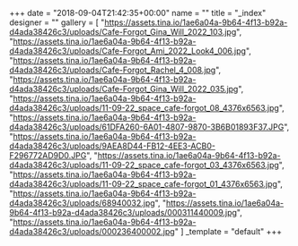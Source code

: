 +++
date = "2018-09-04T21:42:35+00:00"
name = ""
title = "_index"
designer = ""
gallery = [
  "https://assets.tina.io/1ae6a04a-9b64-4f13-b92a-d4ada38426c3/uploads/Cafe-Forgot_Gina_Will_2022_103.jpg",
  "https://assets.tina.io/1ae6a04a-9b64-4f13-b92a-d4ada38426c3/uploads/Cafe-Forgot_Ami_2022_Look4_006.jpg",
  "https://assets.tina.io/1ae6a04a-9b64-4f13-b92a-d4ada38426c3/uploads/Cafe-Forgot_Rachel_4_008.jpg",
  "https://assets.tina.io/1ae6a04a-9b64-4f13-b92a-d4ada38426c3/uploads/Cafe-Forgot_Gina_Will_2022_035.jpg",
  "https://assets.tina.io/1ae6a04a-9b64-4f13-b92a-d4ada38426c3/uploads/11-09-22_space_cafe-forgot_08_4376x6563.jpg",
  "https://assets.tina.io/1ae6a04a-9b64-4f13-b92a-d4ada38426c3/uploads/61DFA260-6A01-4807-9870-3B6B01893F37.JPG",
  "https://assets.tina.io/1ae6a04a-9b64-4f13-b92a-d4ada38426c3/uploads/9AEA8D44-FB12-4EE3-ACB0-F296772AD9D0.JPG",
  "https://assets.tina.io/1ae6a04a-9b64-4f13-b92a-d4ada38426c3/uploads/11-09-22_space_cafe-forgot_03_4376x6563.jpg",
  "https://assets.tina.io/1ae6a04a-9b64-4f13-b92a-d4ada38426c3/uploads/11-09-22_space_cafe-forgot_01_4376x6563.jpg",
  "https://assets.tina.io/1ae6a04a-9b64-4f13-b92a-d4ada38426c3/uploads/68940032.jpg",
  "https://assets.tina.io/1ae6a04a-9b64-4f13-b92a-d4ada38426c3/uploads/000311440009.jpg",
  "https://assets.tina.io/1ae6a04a-9b64-4f13-b92a-d4ada38426c3/uploads/000236400002.jpg"
]
_template = "default"
+++


